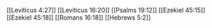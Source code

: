 [[Leviticus 4:27]]
[[Leviticus 16:20]]
[[Psalms 19:12]]
[[Ezekiel 45:15]]
[[Ezekiel 45:18]]
[[Romans 16:18]]
[[Hebrews 5:2]]
